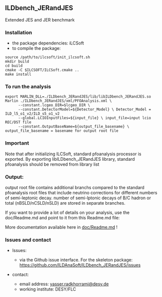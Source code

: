 
## ILDbench_JERandJES

Extended JES and JER benchmark

### Installation


- the package dependencies: iLCSoft
- to compile the package:

```shell
source /path/to/ilcsoft/init_ilcsoft.sh
mkdir build
cd build
cmake -C $ILCSOFT/ILCSoft.cmake ..
make install
```

### To run the analysis


```shell
export MARLIN_DLL=./ILDbench_JERandJES/lib/libILDbench_JERandJES.so
Marlin ./ILDbench_JERandJES/xml/PFOAnalysis.xml \
      --constant.lcgeo_DIR=$lcgeo_DIR \
      --constant.DetectorModel=${Detector_Model} \ Detector_Model = ILD_l5_o1_v2/ILD_s5_o1_v2
      --global.LCIOInputFiles=${input_file} \ input_file=input lcio REC/DST file
      --constant.OutputBaseName=${output_file_basename} \ output_file_basename = basename for output root file
```
### Important

Note that after initializing ILCSoft, standard pfoanalysis processor is exported. By exporting libILDbench_JERandJES library, standard pfoanalysis should be removed from library list

### Output:

output root file contains additional branchs compared to the standard pfoanalysis root files that include neutrino corrections for different numbers of semi-leptonic decay. number of semi-lptonic decays of B/C hadron or total (nBSLD/nCSLD/nSLD) are stored in separate branches.

If you want to provide a lot of details on your analysis, use the doc/Readme.md and point to it from this Readme.md file:

More documentation available here in [doc/Readme.md](doc/Readme.md) !

### Issues and contact
- Issues:
    - via the Github issue interface. For the skeleton package: https://github.com/ILDAnaSoft/ILDbench_JERandJES/issues

- contact:
    - email address: yasser.radkhorrami@desy.de
    - working institute: DESY/FLC



